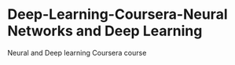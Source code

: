 # Deep-Learning-Coursera-Neural Networks and Deep Learning
Neural and Deep learning  Coursera course 
